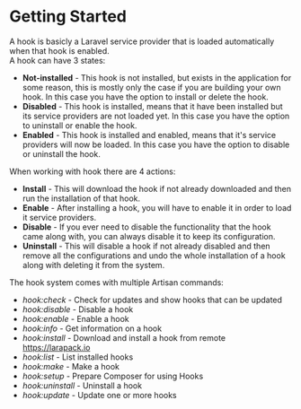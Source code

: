 # Getting Started

A hook is basicly a Laravel service provider that is loaded automatically when that hook is enabled.  
A hook can have 3 states:
* **Not-installed** - This hook is not installed, but exists in the application for some reason, this is mostly only the case if you are building your own hook. In this case you have the option to install or delete the hook.
* **Disabled** - This hook is installed, means that it have been installed but its service providers are not loaded yet. In this case you have the option to uninstall or enable the hook.
* **Enabled** - This hook is installed and enabled, means that it's service providers will now be loaded. In this case you have the option to disable or uninstall the hook.

When working with hook there are 4 actions:
* **Install** - This will download the hook if not already downloaded and then run the installation of that hook.
* **Enable** - After installing a hook, you will have to enable it in order to load it service providers.
* **Disable** - If you ever need to disable the functionality that the hook came along with, you can always disable it to keep its configuration.
* **Uninstall** - This will disable a hook if not already disabled and then remove all the configurations and undo the whole installation of a hook along with deleting it from the system.

The hook system comes with multiple Artisan commands:
* *hook:check* - Check for updates and show hooks that can be updated
* *hook:disable* - Disable a hook
* *hook:enable* - Enable a hook
* *hook:info* - Get information on a hook
* *hook:install* - Download and install a hook from remote https://larapack.io
* *hook:list* - List installed hooks
* *hook:make* - Make a hook
* *hook:setup* - Prepare Composer for using Hooks
* *hook:uninstall* - Uninstall a hook
* *hook:update* - Update one or more hooks
